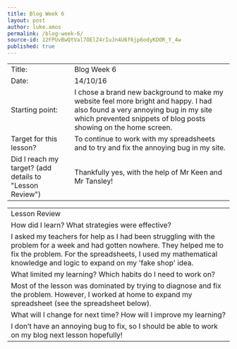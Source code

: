 ```yaml
---
title: Blog Week 6
layout: post
author: luke.amos
permalink: /blog-week-6/
source-id: 12FPUvBwQtVal7OElZ4rIuJn4U6f6jp6odyKDOR_Y_4w
published: true
---
```

<table>
  <tr>
    <td>Title:</td>
    <td>Blog Week 6</td>
  </tr>
  <tr>
    <td>Date:</td>
    <td>14/10/16</td>
  </tr>
  <tr>
    <td>Starting point:</td>
    <td>I chose a brand new background to make my website feel more bright and happy. I had also found a very annoying bug in my site which prevented snippets of blog posts showing on the home screen.</td>
  </tr>
  <tr>
    <td>Target for this lesson?</td>
    <td>To continue to work with my spreadsheets and to try and fix the annoying bug in my site.</td>
  </tr>
  <tr>
    <td>Did I reach my target? 
(add details to "Lesson Review")</td>
    <td>Thankfully yes, with the help of Mr Keen and Mr Tansley! </td>
  </tr>
</table>


<table>
  <tr>
    <td>Lesson Review</td>
  </tr>
  <tr>
    <td>How did I learn? What strategies were effective? </td>
  </tr>
  <tr>
    <td>I asked my teachers for help as I had been struggling with the problem for a week and had gotten nowhere. They helped me to fix the problem. For the spreadsheets, I used my mathematical knowledge and logic to expand on my 'fake shop' idea. </td>
  </tr>
  <tr>
    <td>What limited my learning? Which habits do I need to work on? </td>
  </tr>
  <tr>
    <td>Most of the lesson was dominated by trying to diagnose and fix the problem. However, I worked at home to expand my spreadsheet (see the spreadsheet below).</td>
  </tr>
  <tr>
    <td>What will I change for next time? How will I improve my learning?</td>
  </tr>
  <tr>
    <td>I don’t have an annoying bug to fix, so I should be able to work on my blog next lesson hopefully!</td>
  </tr>
</table>


